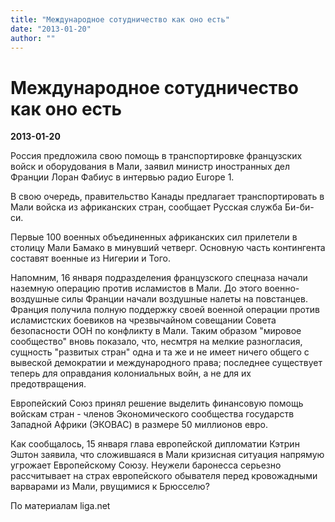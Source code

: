 ```yaml
---
title: "Международное сотудничество как оно есть"
date: "2013-01-20"
author: ""
---
```


# Международное сотудничество как оно есть

**2013-01-20** 

Россия предложила свою помощь в транспортировке французских войск и оборудования в Мали, заявил министр иностранных дел Франции Лоран Фабиус в интервью радио Europe 1.

В свою очередь, правительство Канады предлагает транспортировать в Мали войска из африканских стран, сообщает Русская служба Би-би-си.

Первые 100 военных объединенных африканских сил прилетели в столицу Мали Бамако в минувший четверг. Основную часть контингента составят военные из Нигерии и Того.

Напомним, 16 января подразделения французского спецназа начали наземную операцию против исламистов в Мали. До этого военно-воздушные силы Франции начали воздушные налеты на повстанцев. Франция получила полную поддержку своей военной операции против исламистских боевиков на чрезвычайном совещании Совета безопасности ООН по конфликту в Мали. Таким образом "мировое сообщество" вновь показало, что, несмтря на мелкие разногласия, сущность "развитых стран" одна и та же и не имеет ничего общего с вывеской демократии и международного права; последнее существует теперь для оправдания колониальных войн, а не для их предотвращения.

Европейский Союз принял решение выделить финансовую помощь войскам стран - членов Экономического сообщества государств Западной Африки (ЭКОВАС) в размере 50 миллионов евро.

Как сообщалось, 15 января глава европейской дипломатии Кэтрин Эштон заявила, что сложившаяся в Мали кризисная ситуация напрямую угрожает Европейскому Союзу. Неужели баронесса серьезно рассчитывает на страх европейского обывателя перед кровожадными варварами из Мали, рвущимися к Брюсселю?

По материалам liga.net